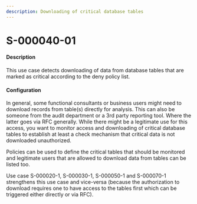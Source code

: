 ```yaml
---
description: Downloading of critical database tables
---
```


# S-000040-01

#### Description

This use case detects downloading of data from database tables that are marked as critical according to the deny policy list.

#### Configuration

In general, some functional consultants or business users might need to download records from table(s) directly for analysis. This can also be someone from the audit department or a 3rd party reporting tool. Where the latter goes via RFC generally. While there might be a legitimate use for this access, you want to monitor access and downloading of critical database tables to establish at least a check mechanism that critical data is not downloaded unauthorized.

Policies can be used to define the critical tables that should be monitored and legitimate users that are allowed to download data from tables can be listed too.&#x20;

Use case S-000020-1, S-000030-1, S-000050-1 and S-000070-1 strengthens this use case and vice-versa (because the authorization to download requires one to have access to the tables first which can be triggered either directly or via RFC).
